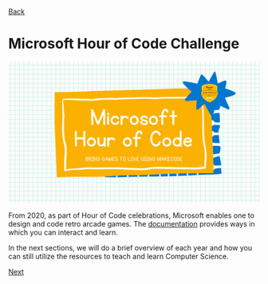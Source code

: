 [Back](/hourofcode-docs/Microsoft%20Hour%20of%20Code%20Challenge)

# Microsoft Hour of Code Challenge

<p align="center"> <img alt="Microsoft Hour of Code" src="../../assets/microsoft HOC.png" width="1000px" /></p>


From 2020, as part of Hour of Code celebrations, Microsoft enables one to design and code retro arcade games. The [documentation](https://arcade.makecode.com/hour-of-code/all) provides ways in which you can interact and learn.

In the next sections, we will do a brief overview of each year and how you can still utilize the resources to teach and learn Computer Science.

[Next](/hourofcode-docs/Microsoft%20Hour%20of%20Code%20Challenge/2020.md)